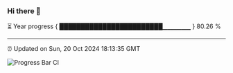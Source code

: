 ### Hi there 👋

⏳ Year progress { ████████████████████████▁▁▁▁▁▁ } 80.26 %

---

⏰ Updated on Sun, 20 Oct 2024 18:13:35 GMT

![Progress Bar CI](https://github.com/code-lakshay/GitHub-Actions-Demo/workflows/Progress%20Bar%20CI/badge.svg)
